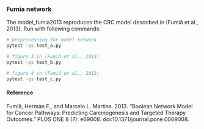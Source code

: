 ### Fumia network 

The model_fumia2013 reproduces the CRC model described in (Fumiã et al., 2013). Run with following commands: 

```bash 
# preprocessing for model network 
pytest -qs test_a.py

# figure 3 in (Fumiã et al., 2013)
pytest -qs test_b.py

# figure 4 in (Fumiã et al., 2013)
pytest -qs test_c.py
```

#### Reference 
Fumiã, Herman F., and Marcelo L. Martins. 2013. “Boolean Network Model for Cancer Pathways: Predicting Carcinogenesis and Targeted Therapy Outcomes.” PLOS ONE 8 (7): e69008. doi:10.1371/journal.pone.0069008.


